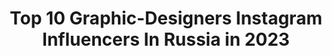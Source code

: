 ---
title: Top 10 Graphic-Designers Instagram Influencers In Russia in 2023
description: >-
  Find top graphic-designers Instagram influencers in Russia in 2023. Most popular hashtags: #nature #wildlife #artwork.
platform: Instagram
hits: 43
text_top: Analyze the top-rated Instagram influencers on inBeat.
text_bottom: Our search engine has 43 Instagram influencers like this in Russia for you to connect with.
profiles:
  - username: "viktoriyabalkova"
    fullname: >-
      Viktoriya Balkova
    bio: >-
      • graphic designer • creative soul • vikabalkova@mail.ru 🥥 @vladbalkov • Moscow
    location: "Russia"
    followers: 26593
    engagement: 440
    commentsToLikes: 0.026465
    id: ck6tipoat16ib0j71ynh2zt5l
    verified: false
    hashtags: "#beigelife, #love, #picoftheday, #arsthetic"
  - username: "kristina.kimi"
    fullname: >-
      Kristina Kimina
    bio: >-
      Life For Love 🌊 SNOWBOARDER / GRAPHIC DESIGNER 📍 Moscow, Russia 💥⬇️ My snowboard part is here
    location: "Russia"
    followers: 17534
    engagement: 832
    commentsToLikes: 0.047989
    id: ck5zutk3m30iy0i14ylk1997e
    verified: false
    hashtags: "#artwork, #kimivibe, #digitalart, #vansrussia"
  - username: "nekrasova_evgenia"
    fullname: >-
      Model & Designer In Barcelona
    bio: >-
      Graphic designer/Графический дизайнер 🌟Победительница шоу «Топ-модель по-русски» ❤️From Russia (Kemerovo, Moscow, St Petersburg) 🇪🇸 Living in Spain
    location: "Russia"
    followers: 5662
    engagement: 495
    commentsToLikes: 0.040905
    id: ck6ui97yxdss70j71oxc9vrwp
    verified: false
    hashtags: "#sudiomoments, #sudio"
  - username: "y.filonidova"
    fullname: >-
      Юля🤍
    bio: >-
      — творческие заметки ✨ content creator, graphic designer Создаю визуал и делюсь вдохновением💌
    location: "Russia"
    followers: 2412
    engagement: 1253
    commentsToLikes: 0.037588
    id: ck9wdw7lmhjiy0j78yuix1i01
    verified: false
    hashtags: ""
  - username: "oksanalav"
    fullname: >-
      Oksana Lavrova 🖤
    bio: >-
      Beauty Addict / Graphic Designer @oneone_art 👩🏻‍🎤 @iamoksanalav Ekaterinburg, Russia
    location: "Russia"
    followers: 5995
    engagement: 521
    commentsToLikes: 0.014710
    id: ck55mvcpd4wiv0i11an55ofcu
    verified: false
    hashtags: "#runwaymakeup, #tushmagazine, #inbeautmag, #streetwear"
  - username: "parkol_design"
    fullname: >-
      Nick Senin
    bio: >-
      Illustrator, graphic designer and musician based in Saint Petersburg, Russia Represented by @weareillustrationx The store
    location: "Russia"
    followers: 38689
    engagement: 384
    commentsToLikes: 0.019976
    id: ck5cfy3jxnt050i1143dperlf
    verified: false
    hashtags: "#bestvector, #wildlife, #graphicdesign, #illustrationartist"
  - username: "a_helga14"
    fullname: >-
      ↟Olga Petrova-Apostolova↟
    bio: >-
      ↟ Moscow, Russia ↟ Graphic designer ↟ Squirrel & nature lover
    location: "Russia"
    followers: 5871
    engagement: 796
    commentsToLikes: 0.026546
    id: ck5hsoc1wwxd90i11vl6yybay
    verified: false
    hashtags: ""
  - username: "nat_purple"
    fullname: >-
      Natalie Purple
    bio: >-
      Graphic designer & illustrator
    location: "Russia"
    followers: 14154
    engagement: 400
    commentsToLikes: 0.027660
    id: ck8svvorfcvao0j78oql35jrm
    verified: false
    hashtags: "#mood, #palette, #freedomforbelarus, #inspiration"
  - username: "vicky_od"
    fullname: >-
      Vicky Od Illustration
    bio: >-
      artist | graphic designer works #vickyodillustration @radio_od based in Siberia collaboration/price/contact: vicky.punk.panda@gmail.com
    location: "Russia"
    followers: 88400
    engagement: 148
    commentsToLikes: 0.011256
    id: ck5hq2lt3se7t0i11192cymtw
    verified: false
    hashtags: "#vickyodillustration, #artprocess"
  - username: "rafmagn"
    fullname: >-
      alan nekhay.
    bio: >-
      graphic designer.
    location: "Russia"
    followers: 6240
    engagement: 2261
    commentsToLikes: 0.035762
    id: ck0vyoiu250jl0i19ncgdpw19
    verified: false
    hashtags: ""
---
